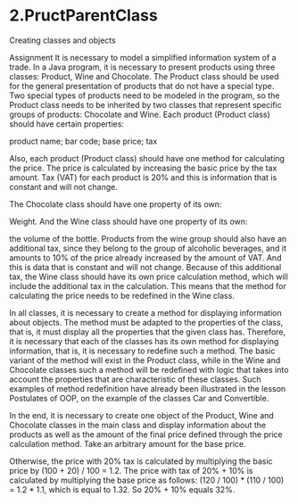 # 2.PructParentClass
Creating classes and objects

Assignment
It is necessary to model a simplified information system of a trade. In a Java program, it is necessary to present products using three classes: Product, Wine and Chocolate. The Product class should be used for the general presentation of products that do not have a special type. Two special types of products need to be modeled in the program, so the Product class needs to be inherited by two classes that represent specific groups of products: Chocolate and Wine.
Each product (Product class) should have certain properties:

product name;
bar code;
base price;
tax

Also, each product (Product class) should have one method for calculating the price. The price is calculated by increasing the basic price by the tax amount. Tax (VAT) for each product is 20% and this is information that is constant and will not change.

The Chocolate class should have one property of its own:

Weight.
And the Wine class should have one property of its own:

the volume of the bottle.
Products from the wine group should also have an additional tax, since they belong to the group of alcoholic beverages, and it amounts to 10% of the price already increased by the amount of VAT. And this is data that is constant and will not change. Because of this additional tax, the Wine class should have its own price calculation method, which will include the additional tax in the calculation. This means that the method for calculating the price needs to be redefined in the Wine class.

In all classes, it is necessary to create a method for displaying information about objects. The method must be adapted to the properties of the class, that is, it must display all the properties that the given class has. Therefore, it is necessary that each of the classes has its own method for displaying information, that is, it is necessary to redefine such a method. The basic variant of the method will exist in the Product class, while in the Wine and Chocolate classes such a method will be redefined with logic that takes into account the properties that are characteristic of these classes. Such examples of method redefinition have already been illustrated in the lesson Postulates of OOP, on the example of the classes Car and Convertible.

In the end, it is necessary to create one object of the Product, Wine and Chocolate classes in the main class and display information about the products as well as the amount of the final price defined through the price calculation method. Take an arbitrary amount for the base price.

Otherwise, the price with 20% tax is calculated by multiplying the basic price by (100 + 20) / 100 = 1.2. The price with tax of 20% + 10% is calculated by multiplying the base price as follows: (120 / 100) * (110 / 100) = 1.2 * 1.1, which is equal to 1.32. So 20% + 10% equals 32%.
